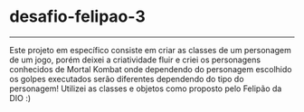 ﻿# desafio-felipao-3
---
Este projeto em específico consiste em criar as classes de um personagem de um jogo, porém deixei a criatividade fluir e criei os personagens conhecidos de Mortal Kombat onde dependendo do personagem escolhido os golpes executados serão diferentes dependendo do tipo do personagem! Utilizei as classes e objetos como proposto pelo Felipão da DIO :)
